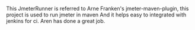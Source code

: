 This JmeterRunner is referred to Arne Franken's jmeter-maven-plugin, this project is used to run jmeter in maven
And it helps easy to integrated with jenkins for ci. Aren has done a great job.